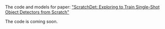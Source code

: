
The code and models for paper: ["ScratchDet: Exploring to Train Single-Shot Object Detectors from Scratch"](https://arxiv.org/abs/1810.08425)

The code is coming soon.
